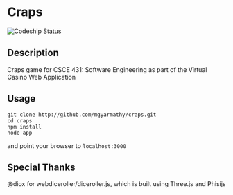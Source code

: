Craps
===============

![Codeship Status](https://www.codeship.io/projects/321924e0-9036-0131-5225-4a89ddb0be9d/status)

Description
-----------
Craps game for CSCE 431: Software Engineering as part of the Virtual Casino Web Application

Usage
-----------
```
git clone http://github.com/mgyarmathy/craps.git
cd craps
npm install
node app
```
and point your browser to `localhost:3000`

Special Thanks
-----------
@diox for webdiceroller/diceroller.js, which is built using Three.js and Phisijs
